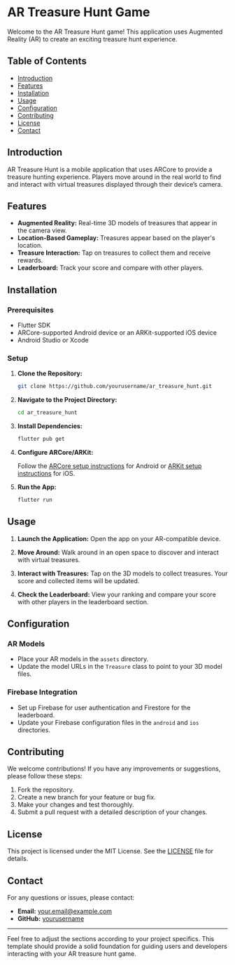 # AR Treasure Hunt Game

Welcome to the AR Treasure Hunt game! This application uses Augmented Reality (AR) to create an exciting treasure hunt experience.

## Table of Contents

- [Introduction](#introduction)
- [Features](#features)
- [Installation](#installation)
- [Usage](#usage)
- [Configuration](#configuration)
- [Contributing](#contributing)
- [License](#license)
- [Contact](#contact)

## Introduction

AR Treasure Hunt is a mobile application that uses ARCore to provide a treasure hunting experience. Players move around in the real world to find and interact with virtual treasures displayed through their device’s camera.

## Features

- **Augmented Reality:** Real-time 3D models of treasures that appear in the camera view.
- **Location-Based Gameplay:** Treasures appear based on the player's location.
- **Treasure Interaction:** Tap on treasures to collect them and receive rewards.
- **Leaderboard:** Track your score and compare with other players.

## Installation

### Prerequisites

- Flutter SDK
- ARCore-supported Android device or an ARKit-supported iOS device
- Android Studio or Xcode

### Setup

1. **Clone the Repository:**

   ```bash
   git clone https://github.com/yourusername/ar_treasure_hunt.git
   ```

2. **Navigate to the Project Directory:**

   ```bash
   cd ar_treasure_hunt
   ```

3. **Install Dependencies:**

   ```bash
   flutter pub get
   ```

4. **Configure ARCore/ARKit:**

   Follow the [ARCore setup instructions](https://developers.google.com/ar/develop/flutter/arcore) for Android or [ARKit setup instructions](https://developer.apple.com/documentation/arkit) for iOS.

5. **Run the App:**

   ```bash
   flutter run
   ```

## Usage

1. **Launch the Application:**
   Open the app on your AR-compatible device.

2. **Move Around:**
   Walk around in an open space to discover and interact with virtual treasures.

3. **Interact with Treasures:**
   Tap on the 3D models to collect treasures. Your score and collected items will be updated.

4. **Check the Leaderboard:**
   View your ranking and compare your score with other players in the leaderboard section.

## Configuration

### AR Models

- Place your AR models in the `assets` directory.
- Update the model URLs in the `Treasure` class to point to your 3D model files.

### Firebase Integration

- Set up Firebase for user authentication and Firestore for the leaderboard.
- Update your Firebase configuration files in the `android` and `ios` directories.

## Contributing

We welcome contributions! If you have any improvements or suggestions, please follow these steps:

1. Fork the repository.
2. Create a new branch for your feature or bug fix.
3. Make your changes and test thoroughly.
4. Submit a pull request with a detailed description of your changes.

## License

This project is licensed under the MIT License. See the [LICENSE](LICENSE) file for details.

## Contact

For any questions or issues, please contact:

- **Email:** your.email@example.com
- **GitHub:** [yourusername](https://github.com/yourusername)

---

Feel free to adjust the sections according to your project specifics. This template should provide a solid foundation for guiding users and developers interacting with your AR treasure hunt game.
